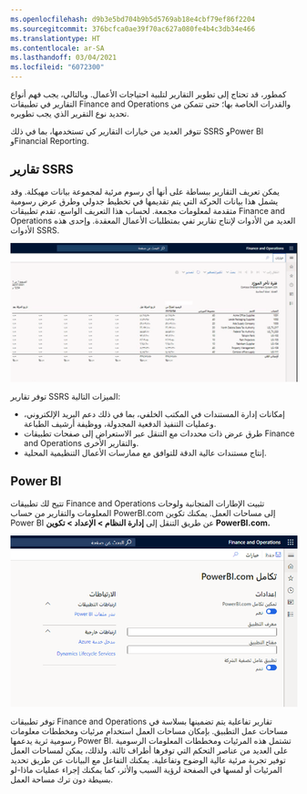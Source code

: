 ```yaml
---
ms.openlocfilehash: d9b3e5bd704b9b5d5769ab18e4cbf79ef86f2204
ms.sourcegitcommit: 376bcfca0ae39f70ac627a080fe4b4c3db34e466
ms.translationtype: HT
ms.contentlocale: ar-SA
ms.lasthandoff: 03/04/2021
ms.locfileid: "6072300"
---
```

كمطور، قد تحتاج إلى تطوير التقارير لتلبية احتياجات الأعمال. وبالتالي، يجب فهم أنواع التقارير في تطبيقات Finance and Operations والقدرات الخاصة بها؛ حتى تتمكن من تحديد نوع التقرير الذي يجب تطويره.

تتوفر العديد من خيارات التقارير كي تستخدمها، بما في ذلك SSRS وPower BI وFinancial Reporting. 
 
## <a name="ssrs-reporting"></a>تقارير SSRS

يمكن تعريف التقارير ببساطة على أنها أي رسوم مرئية لمجموعة بيانات مهيكلة. وقد يشمل هذا بيانات الحركة التي يتم تقديمها في تخطيط جدولي وطرق عرض رسومية متقدمة لمعلومات مجمعة. لحساب هذا التعريف الواسع، تقدم تطبيقات Finance and Operations العديد من الأدوات لإنتاج تقارير تفي بمتطلبات الأعمال المعقدة. وإحدى هذه الأدوات SSRS.

[![لقطة شاشة لتقرير SSRS لفترة تأخر المورِّد.](../media/ssrs-report.png)](../media/ssrs-report.png#lightbox)

توفر تقارير SSRS الميزات التالية:

-   إمكانات إدارة المستندات في المكتب الخلفي، بما في ذلك دعم البريد الإلكتروني، وعمليات التنفيذ الدفعية المجدولة، ووظيفة أرشيف الطباعة.
-   طرق عرض ذات محددات مع التنقل عبر الاستعراض إلى صفحات تطبيقات Finance and Operations والتقارير الأخرى.
-   إنتاج مستندات عالية الدقة للتوافق مع ممارسات الأعمال التنظيمية المحلية.

## <a name="power-bi"></a>Power BI

تتيح لك تطبيقات Finance and Operations تثبيت الإطارات المتجانبة ولوحات المعلومات والتقارير من حساب PowerBI.com إلى مساحات العمل. يمكنك تكوين Power BI عن طريق التنقل إلى **إدارة النظام > الإعداد > تكوين PowerBI.com.**

![لقطة شاشة لصفحة تكوين Power B I. com.](../media/power-bi.png)


توفر تطبيقات Finance and Operations تقارير تفاعلية يتم تضمينها بسلاسة في مساحات عمل التطبيق. بإمكان مساحات العمل استخدام مرئيات ومخططات معلومات رسومية ثرية يدعمها Power BI. تشتمل هذه المرئيات ومخططات المعلومات الرسومية على العديد من عناصر التحكم التي توفرها أطراف ثالثة. ولذلك، يمكن لمساحات العمل توفير تجربة مرئية عالية الوضوح وتفاعلية. يمكنك التفاعل مع البيانات عن طريق تحديد المرئيات أو لمسها في الصفحة لرؤية السبب والأثر، كما يمكنك إجراء عمليات ماذا-لو بسيطة دون ترك مساحة العمل.
